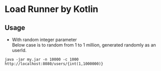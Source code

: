 # Load Runner by Kotlin

## Usage
- With random integer parameter  
Below case is to random from 1 to 1 million, generated randomly as an userId.
```
java -jar my.jar -n 10000 -c 1000 http://localhost:8080/users/{int(1,1000000)}
```